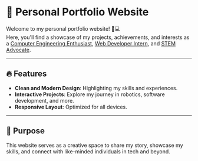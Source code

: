 # 🌟 Personal Portfolio Website  

Welcome to my personal portfolio website! 🎨💻  
Here, you'll find a showcase of my projects, achievements, and interests as a [Computer Engineering Enthusiast](#), [Web Developer Intern](#), and [STEM Advocate](#).

---

## 🔥 Features  
- **Clean and Modern Design**: Highlighting my skills and experiences.  
- **Interactive Projects**: Explore my journey in robotics, software development, and more.  
- **Responsive Layout**: Optimized for all devices.

---

## 🎯 Purpose  
This website serves as a creative space to share my story, showcase my skills, and connect with like-minded individuals in tech and beyond.
